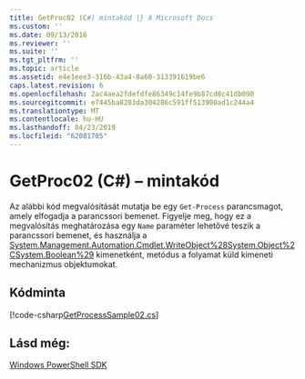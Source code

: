 ```yaml
---
title: GetProc02 (C#) mintakód |} A Microsoft Docs
ms.custom: ''
ms.date: 09/13/2016
ms.reviewer: ''
ms.suite: ''
ms.tgt_pltfrm: ''
ms.topic: article
ms.assetid: e4e1eee3-316b-43a4-8a60-313391619be6
caps.latest.revision: 6
ms.openlocfilehash: 2ac4aea2fdefdfe86349c14fe9b87cd8c41db090
ms.sourcegitcommit: e7445ba8203da304286c591ff513900ad1c244a4
ms.translationtype: MT
ms.contentlocale: hu-HU
ms.lasthandoff: 04/23/2019
ms.locfileid: "62081705"
---
```

# <a name="getproc02-c-sample-code"></a>GetProc02 (C#) – mintakód

Az alábbi kód megvalósítását mutatja be egy `Get-Process` parancsmagot, amely elfogadja a parancssori bemenet. Figyelje meg, hogy ez a megvalósítás meghatározása egy `Name` paraméter lehetővé teszik a parancssori bemenet, és használja a [System.Management.Automation.Cmdlet.WriteObject%28System.Object%2CSystem.Boolean%29](/dotnet/api/System.Management.Automation.Cmdlet.WriteObject%28System.Object%2CSystem.Boolean%29) kimenetként, metódus a folyamat küld kimeneti mechanizmus objektumokat.

## <a name="code-sample"></a>Kódminta

[!code-csharp[GetProcessSample02.cs](../../powershell-sdk-samples/SDK-2.0/csharp/GetProcessSample02/GetProcessSample02.cs#L11-L76 "GetProcessSample02.cs")]

## <a name="see-also"></a>Lásd még:

[Windows PowerShell SDK](../windows-powershell-reference.md)